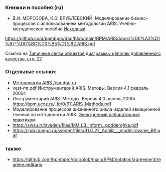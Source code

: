 ### Книжки и пособия (ru)
- В.И. МОРОЗОВА, К.Э. ВРУБЛЕВСКИЙ. Моделирование бизнес-процессов с использованием методологии ARIS. Учебно-методическое пособие
[Исходный](https://portal.tpu.ru/SHARED/h/haperskaya/Materials/IT/%D0%A3%D1%87-%D0%BC%D0%B5%D1%82.ARIS%20(1).pdf)

https://github.com/bpmbpm/doc/blob/main/BPM/ARIS/book/%D0%A3%D1%87-%D0%BC%D0%B5%D1%82.ARIS.pdf

Ссылка на [Типичные связи объектов диаграммы цепочек добавленного качества, стр. 27](https://bpmbpm.github.io/doc/BPM/ARIS/book/%D0%A3%D1%87-%D0%BC%D0%B5%D1%82.ARIS.pdf#page=27) 

### Отдельные ссылки:
- [Методология ARIS /eor.dgu.ru](https://eor.dgu.ru/lectures_f/%D0%BB%D0%B0%D0%B1%D0%BE%D1%80%D0%B0%D1%82%20%D1%80%D0%B0%D0%B1%20%20%D0%9C%D0%BE%D0%B4%D0%B5%D0%BB%D0%B8%D1%80%D0%BE%D0%B2%D0%B0%D0%BD%D0%B8%D0%B5%20%D0%B1%D0%B8%D0%B7%D0%BD%D0%B5%D1%81-%20%D0%BF%D1%80%D0%BE%D1%86%D0%B5%D1%81%D1%81%D0%BE%D0%B2/%D0%9C%D0%B5%D1%82%D0%BE%D0%B4%D0%BE%D0%BB%D0%BE%D0%B3%D0%B8%D1%8F%20ARIS.htm)
- vest-mt.pdf Инструментарий ARIS. Методы. Версия 4.1 февраль 2000г.
- Инструментарий ARIS. Методы. Версия 4.0 апрель 2000г. https://bpm.ucoz.ru/_ld/0/67_ARIS_Methods.pdf
- Моделирование процессов жизненного цикла изделий авиационной техники по методологии ARIS. [Электронный лабораторный практикум](https://www.ulsu.ru/media/documents/%D0%9C%D0%BE%D0%B4%D0%B5%D0%BB%D0%B8%D1%80%D0%BE%D0%B2%D0%B0%D0%BD%D0%B8%D0%B5_%D0%BF%D1%80%D0%BE%D1%86%D0%B5%D1%81%D1%81%D0%BE%D0%B2_%D0%B6%D0%B8%D0%B7%D0%BD%D0%B5%D0%BD%D0%BD%D0%BE%D0%B3%D0%BE_%D1%86%D0%B8%D0%BA%D0%BB%D0%B0_%D0%B8%D0%B7%D0%B4%D0%B5%D0%BB%D0%B8%D0%B9_%D0%B0%D0%B2%D0%B8%D0%B0%D1%86%D0%B8%D0%BE%D0%BD%D0%BD%D0%BE%D0%B9_%D1%82%D0%B5%D1%85%D0%BD%D0%B8%D0%BA%D0%B8_ARIS.pdf)
- https://swsu.ru/sveden/files/MU_LB_Inform._podderghka.pdf
- https://spb.ranepa.ru/sveden/files/B1.O.22_Analiz_i_modelirovanie_BP.pdf

### также
- https://github.com/bpmbpm/doc/blob/main/BPM/notation/agreement/readme.md#aris
